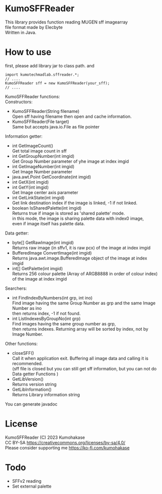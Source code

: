 # KumoSFFReader
This library provides function reading MUGEN sff imagearray   
file format made by Elecbyte  
Written in Java.   
   
# How to use
first, please add library jar to class path. and   

    import kumotechmadlab.sffreader.*;
    // ....
    KumoSFFReader sff = new KumoSFFReader(your_sff);
    // ....
   
KumoSFFReader functions:   
Constructors:   
- KumoSFFReader(String filename)   
Open sff having filename then open and cache information.
- KumoSFFReader(File target)   
Same but accepts java.io.File as file pointer
  
Information getter:   
- int GetImageCount()   
Get total image count in sff
- int GetGroupNumber(int imgid)   
Get Group Number parameter of yhe image at index imgid
- int GetImageNumber(int imgid)   
Get Image Number parameter
- java.awt.Point GetCoordinate(int imgid)
- int GetX(int imgid)
- int GetY(int imgid)    
Get Image center axis parameter
- int GetLinkState(int imgid)   
Get link destination index if the image is linked, -1 if not linked.   
- boolean IsSharedPalette(int imgid)   
Returns true if image is stored as 'shared palette' mode.  
in this mode, the image is sharing palette data with index0 image,  
even if image itself has palette data.  
  
Data getter:  
- byte\[\] GetRawImage(int imgid)   
Returns raw image (in sffv1, it is raw pcx) of the image at index imgid
- BufferedImage ConvertImage(int imgid)   
Returns java.awt.image.BufferedImage object of the image at index imgid
- int\[\] GetPalette(int imgid)   
Returns 256 colour palette (Array of ARGB8888 in order of colour index)    
 of the image at index imgid
  
Searchers:   
- int FindIndexByNumbers(int grp, int ino)   
Find image having the same Group Number as grp and the same Image Number as ino   
then returns index, -1 if not found.
- int ListIndexesByGroupNo(int grp)   
Find images having the same group number as grp,   
then returns indexes. Returning array will be sorted by index, not by Image Number.  
  
Other functions:  
- closeSFF()   
Call it when application exit. Buffering all image data and calling it is recommended.   
(sff file is closed but you can still get sff information, but you can not do   
Data getter Functions )   
- GetLibVersion()   
Returns version string
- GetLibInformation()   
Returns Library information string

You can generate javadoc         

# License
KumoSFFReader (C) 2023 Kumohakase    
CC BY-SA https://creativecommons.org/licenses/by-sa/4.0/    
Please consider supporting me https://ko-fi.com/kumohakase  

# Todo
- SFFv2 reading
- Set external palette
